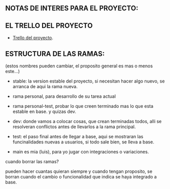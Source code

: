 
## NOTAS DE INTERES PARA EL PROYECTO: 

## EL TRELLO DEL PROYECTO 

- [Trello del proyecto](https://trello.com/b/gaV9pAYI/seridseducation).



## ESTRUCTURA DE LAS RAMAS:
(estos nombres pueden cambiar, el proposito general es mas o menos este...)

- stable: la version estable del proyecto, si necesitan hacer algo nuevo, se arranca de aqui la rama nueva.
- rama personal, para desarrollo de su tarea actual
- rama personal-test, probar lo que creen terminado mas lo que esta estable en base. y quizas dev.
- dev: donde vamos a colocar cosas, que crean terminadas todos, alli se resolveran conflictos antes de llevarlos a la rama principal.
- test: el paso final antes de llegar a base, aqui se mostraran las funcinalidades nuevas a usuarios, si todo sale bien, se lleva a base.

- main es mia (luis), para yo jugar con integraciones o variaciones.



cuando borrar las ramas? 

pueden hacer cuantas quieran siempre y cuando tengan proposito, se borran cuando el cambio o funcionalidad que indica se haya integrado a base.